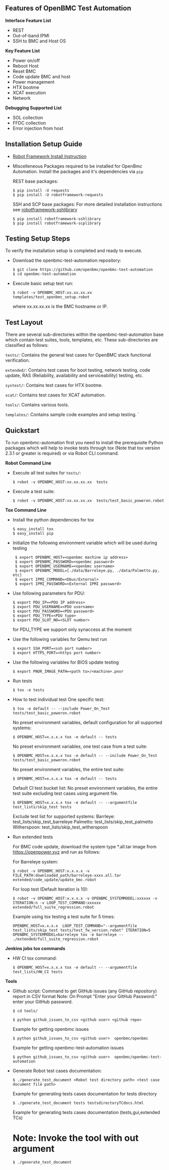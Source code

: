 ## Features of OpenBMC Test Automation ##

**Interface Feature List**
* REST
* Out-of-band IPMI
* SSH to BMC and Host OS

**Key Feature List**
* Power on/off
* Reboot Host
* Reset BMC
* Code update BMC and host
* Power management
* HTX bootme
* XCAT execution
* Network

**Debugging Supported List**
* SOL collection
* FFDC collection
* Error injection from host

## Installation Setup Guide ##
* [Robot Framework Install Instruction](https://github.com/robotframework/robotframework/blob/master/INSTALL.rst)

* Miscelleneous
Packages required to be installed for OpenBmc Automation.
Install the packages and it's dependencies via `pip`

    REST base packages:
    ```
    $ pip install -U requests
    $ pip install -U robotframework-requests
    ```
    SSH and SCP base packages:
    For more detailed installation instructions see [robotframework-sshlibrary](https://pypi.python.org/pypi/robotframework-sshlibrary)
    ```
    $ pip install robotframework-sshlibrary
    $ pip install robotframework-scplibrary
    ```
## Testing Setup Steps ##

To verify the installation setup is completed and ready to execute.

* Download the openbmc-test-automation repository:
    ```
    $ git clone https://github.com/openbmc/openbmc-test-automation
    $ cd openbmc-test-automation
    ```
* Execute basic setup test run:
    ```
    $ robot -v OPENBMC_HOST:xx.xx.xx.xx templates/test_openbmc_setup.robot
    ```
    where xx.xx.xx.xx is the BMC hostname or IP.

## Test Layout ##

There are several sub-directories within the openbmc-test-automation base which
contain test suites, tools, templates, etc. These sub-directories are
classified as follows:

`tests/`: Contains the general test cases for OpenBMC stack functional
          verification.

`extended/`: Contains test cases for boot testing, network testing,
             code update, RAS (Reliability, availability and serviceability)
             testing, etc.

`systest/`: Contains test cases for HTX bootme.

`xcat/`: Contains test cases for XCAT automation.

`tools/`: Contains various tools.

`templates/`: Contains sample code examples and setup testing.
`

## Quickstart ##
To run openbmc-automation first you need to install the prerequisite Python
packages which will help to invoke tests through tox (Note that tox
version 2.3.1 or greater is required) or via Robot CLI command.

**Robot Command Line**

* Execute all test suites for `tests/`:
    ```
    $ robot -v OPENBMC_HOST:xx.xx.xx.xx  tests
    ```
* Execute a test suite:
    ```
    $ robot -v OPENBMC_HOST:xx.xx.xx.xx  tests/test_basic_poweron.robot
    ```
**Tox Command Line**

* Install the python dependencies for tox
    ```
    $ easy_install tox
    $ easy_install pip
    ```

* Initialize the following environment variable which will be used during testing
   ```
    $ export OPENBMC_HOST=<openbmc machine ip address>
    $ export OPENBMC_PASSWORD=<openbmc password>
    $ export OPENBMC_USERNAME=<openbmc username>
    $ export OPENBMC_MODEL=[./data/Barreleye.py, ./data/Palmetto.py, etc]
    $ export IPMI_COMMAND=<Dbus/External>
    $ export IPMI_PASSWORD=<External IPMI password>
    ```
* Use following parameters for PDU:
    ```
    $ export PDU_IP=<PDU IP address>
    $ export PDU_USERNAME=<PDU username>
    $ export PDU_PASSWORD=<PDU password>
    $ export PDU_TYPE=<PDU type>
    $ export PDU_SLOT_NO=<SLOT number>

    ```
    for PDU_TYPE we support only synaccess at the moment

* Use the following variables for Qemu test run
    ```
    $ export SSH_PORT=<ssh port number>
    $ export HTTPS_PORT=<https port number>
    ```
* Use the following variables for BIOS update testing
    ```
    $ export PNOR_IMAGE_PATH=<path to>/<machine>.pnor
    ```

* Run tests
    ```
    $ tox -e tests
    ```

* How to test individual test
    One specific test:
    ```
    $ tox -e default -- --include Power_On_Test  tests/test_basic_poweron.robot
    ```

    No preset environment variables, default configuration for all supported
    systems:
    ```
    $ OPENBMC_HOST=x.x.x.x tox -e default -- tests

    ```
    No preset environment variables, one test case from a test suite:
    ```
    $ OPENBMC_HOST=x.x.x.x tox -e default -- --include Power_On_Test tests/test_basic_poweron.robot
    ```

    No preset environment variables, the entire test suite:
    ```
    $ OPENBMC_HOST=x.x.x.x tox -e default -- tests
    ```

    Default CI test bucket list:
    No preset environment variables, the entire test suite excluding test
    cases using argument file.
    ```
    $ OPENBMC_HOST=x.x.x.x tox -e default -- --argumentfile test_lists/skip_test tests
    ```

    Exclude test list for supported systems:
    Barrleye:  test_lists/skip_test_barreleye
    Palmetto:  test_lists/skip_test_palmetto
    Witherspoon:  test_lists/skip_test_witherspoon

* Run extended tests

    For BMC code update, download the system type *.all.tar image from https://openpower.xyz
    and run as follows:

    For Barreleye system:
    ```
    $ robot -v OPENBMC_HOST:x.x.x.x -v FILE_PATH:downloaded_path/barreleye-xxxx.all.tar  extended/code_update/update_bmc.robot
    ```

    For loop test (Default iteration is 10):
    ```
    $ robot -v OPENBMC_HOST:x.x.x.x -v OPENBMC_SYSTEMMODEL:xxxxxx -v ITERATION:n -v LOOP_TEST_COMMAND:xxxxxx extended/full_suite_regression.robot
    ```

    Example using tox testing a test suite for 5 times:
    ```
    OPENBMC_HOST=x.x.x.x  LOOP_TEST_COMMAND="--argumentfile test_lists/skip_test tests/test_fw_version.robot" ITERATION=5  OPENBMC_SYSTEMMODEL=barreleye tox -e barreleye -- ./extended/full_suite_regression.robot
    ```

**Jenkins jobs tox commands**
* HW CI tox command:
     ```
    $ OPENBMC_HOST=x.x.x.x tox -e default -- --argumentfile test_lists/HW_CI tests
    ```

**Tools**
* Github script:
Command to get GitHub issues (any GitHub repository) report in CSV format
Note: On Prompt "Enter your GitHub Password:" enter your GitHub password.

    ```
    $ cd tools/
    ```

    ```
    $ python github_issues_to_csv <github user> <github repo>
    ```

    Example for getting openbmc issues
    ```
    $ python github_issues_to_csv <github user>  openbmc/openbmc
    ```

    Example for getting openbmc-test-automation issues
    ```
    $ python github_issues_to_csv <github user>  openbmc/openbmc-test-automation
    ```

* Generate Robot test cases documentation:
    ```
    $ ./generate_test_document <Robot test directory path> <test case document file path>
    ```

    Example for generating tests cases documentation for tests directory
    ```
    $ ./generate_test_document tests testsdirectoryTCdocs.html
    ```

    Example for generating tests cases documentation (tests,gui,extended TCs)
    # Note: Invoke the tool with out argument
    ```
    $ ./generate_test_document
    ```
